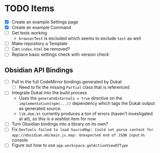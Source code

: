 # TODO Items
- [x] Create an example Settings page
- [x] Create an example Command
- [ ] Get tests working
  - `browserTest` is excluded which seems to exclude `test` as well 
- [ ] Make repository a Template
- [ ] Can `index.html` be removed?
- [ ] Replace basic settings check with version check

## Obsidian API Bindings
- [ ] Pull in the full CodeMirror bindings generated by Dukat
  - [ ] Need to fix the missing `Partial` class that is referenced
- [ ] Integrate Dukat into the build process
  - Uses the `generateExternals = true` directive on the `implementation(npm(...))` dependency which tags the Dukat output as generated source.
  - `lib.dom.kt` currently produces a ton of errors (haven't investigated at all), so this is a wishlist item for now
- [ ] Turn Obsidian bindings into a library on its own?
- [ ] Fix `DevTools failed to load SourceMap: Could not parse content for app://obsidian.md/main.js.map: Unexpected end of JSON input` in console
- [ ] Figure out how to use `app.workspace.getActiveViewOfType`
